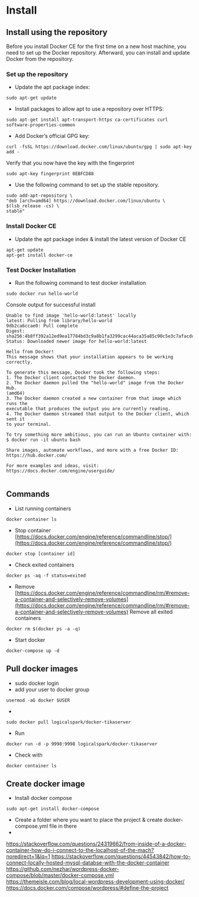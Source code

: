 # Install
## Install using the repository
Before you install Docker CE for the first time on a new host machine, you need to set up the Docker repository. Afterward, you can install and update Docker from the repository.

### Set up the repository
- Update the apt package index:

`sudo apt-get update`

- Install packages to allow apt to use a repository over HTTPS:

```
sudo apt-get install apt-transport-https ca-certificates curl software-properties-common
```

-  Add Docker’s official GPG key:

```
curl -fsSL https://download.docker.com/linux/ubuntu/gpg | sudo apt-key add -
```
Verify that you now have the key with the fingerprint

```
sudo apt-key fingerprint 0EBFCD88
```

- Use the following command to set up the stable repository.
    
```
sudo add-apt-repository \
"deb [arch=amd64] https://download.docker.com/linux/ubuntu \
$(lsb_release -cs) \
stable"
```

### Install Docker CE
- Update the apt package index & install the latest version of Docker CE

```
apt-get update
apt-get install docker-ce
```

### Test Docker Installation
- Run the following command to test docker installation

```
sudo docker run hello-world
```

Console output for successful install

```
Unable to find image 'hello-world:latest' locally
latest: Pulling from library/hello-world
9db2ca6ccae0: Pull complete 
Digest: sha256:4b8ff392a12ed9ea17784bd3c9a8b1fa3299cac44aca35a85c90c5e3c7afacdc
Status: Downloaded newer image for hello-world:latest

Hello from Docker!
This message shows that your installation appears to be working correctly.

To generate this message, Docker took the following steps:
1. The Docker client contacted the Docker daemon.
2. The Docker daemon pulled the "hello-world" image from the Docker Hub.
(amd64)
3. The Docker daemon created a new container from that image which runs the
executable that produces the output you are currently reading.
4. The Docker daemon streamed that output to the Docker client, which sent it
to your terminal.

To try something more ambitious, you can run an Ubuntu container with:
$ docker run -it ubuntu bash

Share images, automate workflows, and more with a free Docker ID:
https://hub.docker.com/

For more examples and ideas, visit:
https://docs.docker.com/engine/userguide/
 
```
## Commands
- List running containers
```
docker container ls
```
- Stop container 
[https://docs.docker.com/engine/reference/commandline/stop/](https://docs.docker.com/engine/reference/commandline/stop/)
```
docker stop [container id]
```
- Check exited containers
```
docker ps -aq -f status=exited
```
- Remove
[https://docs.docker.com/engine/reference/commandline/rm/#remove-a-container-and-selectively-remove-volumes](https://docs.docker.com/engine/reference/commandline/rm/#remove-a-container-and-selectively-remove-volumes)
Remove all exited containers
```
docker rm $(docker ps -a -q)
```
- Start docker
```
docker-compose up -d
```

## Pull docker images
- sudo docker login
- add your user to docker group 
```
usermod -aG docker $USER
```
- 
```
sudo docker pull logicalspark/docker-tikaserver
```
- Run
```
docker run -d -p 9998:9998 logicalspark/docker-tikaserver
```
- Check with 
```
docker container ls
```

## Create docker image
- Install docker compose
```
sudo apt-get install docker-compose
```
- Create a folder where you want to place the project & create docker-compose.yml file in there
- 


https://stackoverflow.com/questions/24319662/from-inside-of-a-docker-container-how-do-i-connect-to-the-localhost-of-the-mach?noredirect=1&lq=1
https://stackoverflow.com/questions/44543842/how-to-connect-locally-hosted-mysql-databse-with-the-docker-container
https://github.com/nezhar/wordpress-docker-compose/blob/master/docker-compose.yml
https://themeisle.com/blog/local-wordpress-development-using-docker/
https://docs.docker.com/compose/wordpress/#define-the-project

